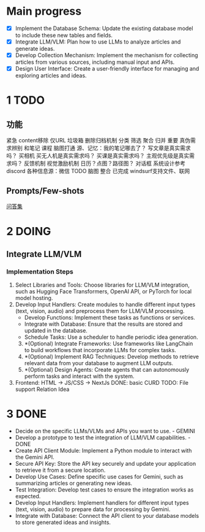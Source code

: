 # Main progress
- [x] Implement the Database Schema: Update the existing database model to include these new tables and fields.
- [x] Integrate LLM/VLM: Plan how to use LLMs to analyze articles and generate ideas.
- [x] Develop Collection Mechanism: Implement the mechanism for collecting articles from various sources, including manual input and APIs.
- [x] Design User Interface: Create a user-friendly interface for managing and exploring articles and ideas.

# 1 TODO
## 功能
紧急
	content移除
	仅URL
	垃圾箱 删除归档机制
	分类 筛选 聚合 归并
重要
	真伪需求辨别
		和笔记 课程 脑图打通
		源、记忆：我的笔记哪去了？
		写文章是真实需求吗？
		买相机 买无人机是真实需求吗？
		买课是真实需求吗？
		主观优先级是真实需求吗？
	反馈机制
	视觉激励机制 日历？点图？路径图？
	对话框
	系统设计参考discord
	各种信息源：微信 TODO 脑图 整合
已完成
	windsurf支持文件、联网

## Prompts/Few-shots
[问答集](Prompts.txt)

# 2 DOING
## Integrate LLM/VLM
### Implementation Steps
1. Select Libraries and Tools: Choose libraries for LLM/VLM integration, such as Hugging Face Transformers, OpenAI API, or PyTorch for local model hosting.
2. Develop Input Handlers: Create modules to handle different input types (text, vision, audio) and preprocess them for LLM/VLM processing.
    - Develop Functions: Implement these tasks as functions or services.
    - Integrate with Database: Ensure that the results are stored and updated in the database.
    - Schedule Tasks: Use a scheduler to handle periodic idea generation.
    3. *(Optional) Integrate Frameworks: Use frameworks like LangChain to build workflows that incorporate LLMs for complex tasks.
    4. *(Optional) Implement RAG Techniques: Develop methods to retrieve relevant data from your database to augment LLM outputs.
    5. *(Optional) Design Agents: Create agents that can autonomously perform tasks and interact with the system.
6. Frontend: HTML -> JS/CSS -> NextJs
    DONE: basic CURD
    TODO: 
        File support
        Relation
        Idea

# 3 DONE
- Decide on the specific LLMs/VLMs and APIs you want to use. - GEMINI
- Develop a prototype to test the integration of LLM/VLM capabilities. - DONE
- Create API Client Module: Implement a Python module to interact with the Gemini API.
- Secure API Key: Store the API key securely and update your application to retrieve it from a secure location.
- Develop Use Cases: Define specific use cases for Gemini, such as summarizing articles or generating new ideas.
- Test Integration: Develop test cases to ensure the integration works as expected.
- Develop Input Handlers: Implement handlers for different input types (text, vision, audio) to prepare data for processing by Gemini.
- Integrate with Database: Connect the API client to your database models to store generated ideas and insights.
